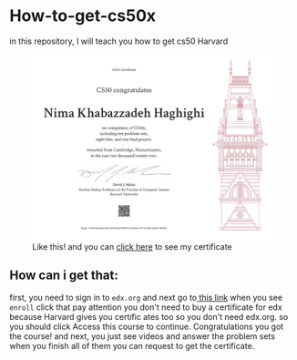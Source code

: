 # How-to-get-cs50x
in this repository, I will teach you how to get cs50 Harvard
<figure>
    <img style="width:50vw;" src="my-certificate.png"
         alt="screenshot image not loaded!">
    <figcaption>Like this! and you can <a href="https://cs50.harvard.edu/certificates/8b99c44d-0aa3-4873-bbfa-ceeae7ed49a5">click here</a> to see my certificate</figcaption>
</figure>

## How can i get that:
first, you need to sign in to `edx.org`
and next go to<a href="https://www.edx.org/course/introduction-computer-science-harvardx-cs50x"> this link</a> when you see `enroll` click that pay attention you don't need to buy a certificate for edx because Harvard gives you certific ates too so you don't need edx.org. so you should click Access this course to continue. Congratulations you got the course! and next, you just see videos and answer the problem sets when you finish all of them you can request to get the certificate.
<br>

